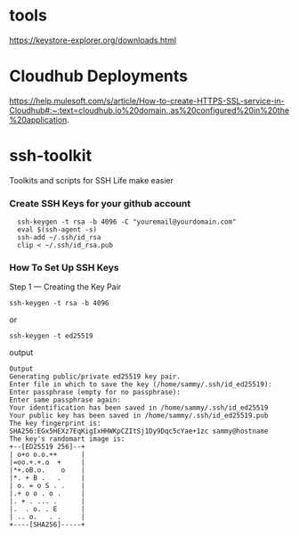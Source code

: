# tools
https://keystore-explorer.org/downloads.html

# Cloudhub Deployments

https://help.mulesoft.com/s/article/How-to-create-HTTPS-SSL-service-in-Cloudhub#:~:text=cloudhub.io%20domain.,as%20configured%20in%20the%20application.

# ssh-toolkit
Toolkits and scripts for SSH Life make easier

### Create SSH Keys for your github account

```
  ssh-keygen -t rsa -b 4096 -C "youremail@yourdomain.com"
  eval $(ssh-agent -s)
  ssh-add ~/.ssh/id_rsa
  clip < ~/.ssh/id_rsa.pub
```

### How To Set Up SSH Keys

Step 1 — Creating the Key Pair

```
ssh-keygen -t rsa -b 4096
```

or

```
ssh-keygen -t ed25519
```

output 

```
Output
Generating public/private ed25519 key pair.
Enter file in which to save the key (/home/sammy/.ssh/id_ed25519):
Enter passphrase (empty for no passphrase):
Enter same passphrase again:
Your identification has been saved in /home/sammy/.ssh/id_ed25519
Your public key has been saved in /home/sammy/.ssh/id_ed25519.pub
The key fingerprint is:
SHA256:EGx5HEXz7EqKigIxHHWKpCZItSj1Dy9Dqc5cYae+1zc sammy@hostname
The key's randomart image is:
+--[ED25519 256]--+
| o+o o.o.++      |
|=oo.+.+.o  +     |
|*+.oB.o.    o    |
|*. + B .   .     |
| o. = o S . .    |
|.+ o o . o .     |
|. + . ... .      |
|.  . o. . E      |
| .. o.   . .     |
+----[SHA256]-----+
```


